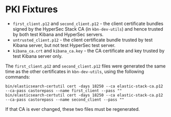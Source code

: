 # PKI Fixtures

* `first_client.p12` and `second_client.p12` - the client certificate bundles signed by the HyperSec Stack CA (in `kbn-dev-utils`)
and hence trusted by both test Kibana and HyperSec servers.
* `untrusted_client.p12` - the client certificate bundle trusted by test Kibana server, but not test HyperSec test server.
* `kibana_ca.crt` and `kibana_ca.key` - the CA certificate and key trusted by test Kibana server only.

The `first_client.p12` and `second_client.p12` files were generated the same time as the other certificates in `kbn-dev-utils`, using the
following commands:

```
bin/elasticsearch-certutil cert -days 18250 --ca elastic-stack-ca.p12 --ca-pass castorepass --name first_client --pass ""
bin/elasticsearch-certutil cert -days 18250 --ca elastic-stack-ca.p12 --ca-pass castorepass --name second_client --pass ""
```

If that CA is ever changed, these two files must be regenerated.
